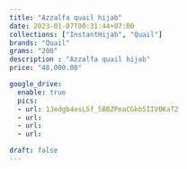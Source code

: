 ```yaml
---
title: "Azzalfa quail hijab"
date: 2023-01-07T00:31:44+07:00
collections: ["InstantHijab", "Quail"]
brands: "Quail"
grams: "200"
description : "Azzalfa quail hijab"
price: "48,000.00"

google_drive:
  enable: true
  pics:
  - url: 1Jedgb4esL5f_5BBZPoaCGkb5IIV0KaT2
  - url: 
  - url: 
  - url: 

draft: false
---
```


    
  
